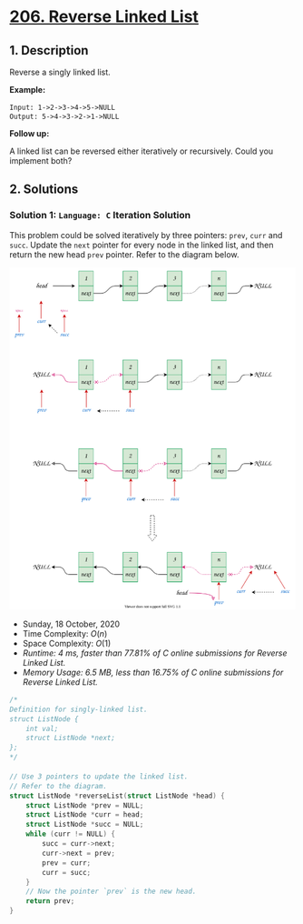 # [206. Reverse Linked List](https://leetcode.com/problems/reverse-linked-list/)

## 1. Description

Reverse a singly linked list.

**Example:**

```
Input: 1->2->3->4->5->NULL
Output: 5->4->3->2->1->NULL
```

**Follow up:**

A linked list can be reversed either iteratively or recursively. Could you implement both?

## 2. Solutions

### Solution 1: `Language: C` Iteration Solution

This problem could be solved iteratively by three pointers: `prev`, `curr` and `succ`. Update the `next` pointer for every node in the linked list, and then return the new head `prev` pointer. Refer to the diagram below.

![](leetcode_206.svg)

- Sunday, 18 October, 2020
- Time Complexity: $O(n)$
- Space Complexity: $O(1)$
- *Runtime: 4 ms, faster than 77.81% of C online submissions for Reverse Linked List.*
- *Memory Usage: 6.5 MB, less than 16.75% of C online submissions for Reverse Linked List.*

```C
/*
Definition for singly-linked list.
struct ListNode {
    int val;
    struct ListNode *next;
};
*/

// Use 3 pointers to update the linked list.
// Refer to the diagram.
struct ListNode *reverseList(struct ListNode *head) {
    struct ListNode *prev = NULL;
    struct ListNode *curr = head;
    struct ListNode *succ = NULL;
    while (curr != NULL) {
        succ = curr->next;
        curr->next = prev;
        prev = curr;
        curr = succ;
    }
    // Now the pointer `prev` is the new head.
    return prev;
}
```
